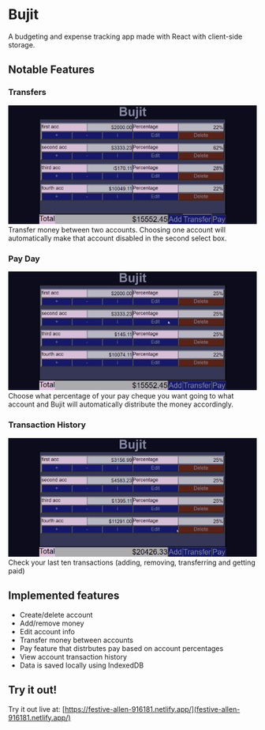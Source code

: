 # Bujit 

A budgeting and expense tracking app made with React with client-side storage.

## Notable Features

### Transfers

![transfer demo](/media/transfer.gif)  
Transfer money between two accounts. Choosing one account will
automatically make that account disabled in the second select box. 

### Pay Day

![pay demo](/media/pay.gif)  
Choose what percentage of your pay cheque you want going to what account
and Bujit will automatically distribute the money accordingly.

### Transaction History

![history demo](/media/history.gif)  
Check your last ten transactions (adding, removing, transferring and getting paid)


## Implemented features

- Create/delete account
- Add/remove money
- Edit account info
- Transfer money between accounts
- Pay feature that distrbutes pay based on account percentages
- View account transaction history
- Data is saved locally using IndexedDB

## Try it out!

Try it out live at: [https://festive-allen-916181.netlify.app/](festive-allen-916181.netlify.app/)



